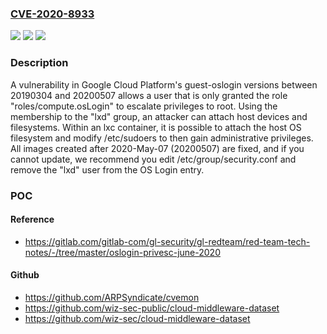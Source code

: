 ### [CVE-2020-8933](https://cve.mitre.org/cgi-bin/cvename.cgi?name=CVE-2020-8933)
![](https://img.shields.io/static/v1?label=Product&message=guest-oslogin&color=blue)
![](https://img.shields.io/static/v1?label=Version&message=stable%3E%3D%2020190304%20&color=brighgreen)
![](https://img.shields.io/static/v1?label=Vulnerability&message=CWE-276%20Incorrect%20Default%20Permissions&color=brighgreen)

### Description

A vulnerability in Google Cloud Platform's guest-oslogin versions between 20190304 and 20200507 allows a user that is only granted the role "roles/compute.osLogin" to escalate privileges to root. Using the membership to the "lxd" group, an attacker can attach host devices and filesystems. Within an lxc container, it is possible to attach the host OS filesystem and modify /etc/sudoers to then gain administrative privileges. All images created after 2020-May-07 (20200507) are fixed, and if you cannot update, we recommend you edit /etc/group/security.conf and remove the "lxd" user from the OS Login entry.

### POC

#### Reference
- https://gitlab.com/gitlab-com/gl-security/gl-redteam/red-team-tech-notes/-/tree/master/oslogin-privesc-june-2020

#### Github
- https://github.com/ARPSyndicate/cvemon
- https://github.com/wiz-sec-public/cloud-middleware-dataset
- https://github.com/wiz-sec/cloud-middleware-dataset

